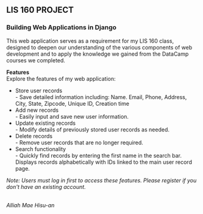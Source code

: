 <h2> LIS 160 PROJECT </h2>
<h3> Building Web Applications in Django </h3>

This web application serves as a requirement for my LIS 160 class, designed to deepen our understanding of the various components of web development and to apply the knowledge we gained from the DataCamp courses we completed.

<strong>Features</strong> 
<br/> Explore the features of my web application:
<ul>
    <li>Store user records</li>
    - Save detailed information including: Name. Email, Phone, Address, City, State, Zipcode, Unique ID, Creation time
    <li>Add new records</li>
    - Easily input and save new user information.
    <li>Update existing records</li>
    - Modify details of previously stored user records as needed.
    <li>Delete records</li>
    - Remove user records that are no longer required.
    <li>Search functionality</li>
    - Quickly find records by entering the first name in the search bar. Displays records alphabetically with IDs linked to the main user record page.
</ul>

<i>Note: Users must log in first to access these features. Please register if you don't have an existing account.</i>

<br/>
<i>Alliah Mae Hisu-an</i>
